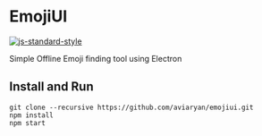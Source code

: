 # EmojiUI

[![js-standard-style](https://img.shields.io/badge/code%20style-standard-brightgreen.svg)](http://standardjs.com/)

Simple Offline Emoji finding tool using Electron

## Install and Run

```
git clone --recursive https://github.com/aviaryan/emojiui.git
npm install
npm start
```
